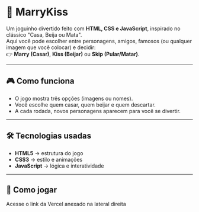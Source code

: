 # 💌 MarryKiss  

Um joguinho divertido feito com **HTML, CSS e JavaScript**, inspirado no clássico "Casa, Beija ou Mata".  
Aqui você pode escolher entre personagens, amigos, famosos (ou qualquer imagem que você colocar) e decidir:  
👉 **Marry (Casar)**, **Kiss (Beijar)** ou **Skip (Pular/Matar)**.  

---

## 🎮 Como funciona  
- O jogo mostra três opções (imagens ou nomes).  
- Você escolhe quem casar, quem beijar e quem descartar.  
- A cada rodada, novos personagens aparecem para você se divertir.  

---

## 🛠️ Tecnologias usadas  
- **HTML5** → estrutura do jogo  
- **CSS3** → estilo e animações  
- **JavaScript** → lógica e interatividade  

---

## 🚀 Como jogar  
Acesse o link da Vercel anexado na lateral direita
